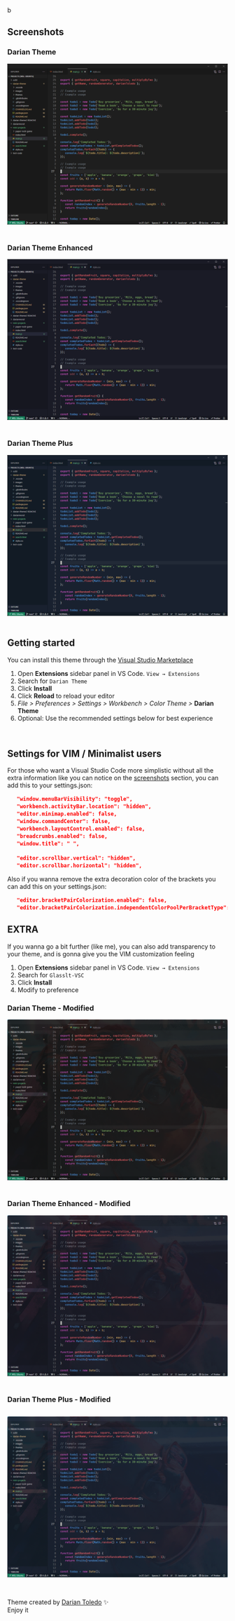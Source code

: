 b<!-- Cover image -->

## Screenshots

### Darian Theme

![Darian Theme](images/darian-theme.png)
&nbsp;

### Darian Theme Enhanced

![Darian Theme Enhanced](images/darian-theme-enhanced.png)
&nbsp;

### Darian Theme Plus

![Darian Theme Plus](images/darian-theme-plus.png)
&nbsp;

## Getting started

You can install this theme through the [Visual Studio Marketplace](https://marketplace.visualstudio.com/items?itemName=darianmorat.darian-theme)

1. Open **Extensions** sidebar panel in VS Code. `View → Extensions`
2. Search for `Darian Theme`
3. Click **Install**
4. Click **Reload** to reload your editor
5. _File > Preferences > Settings > Workbench > Color Theme >_ **Darian Theme**
6. Optional: Use the recommended settings below for best experience

&nbsp;

## Settings for VIM / Minimalist users

For those who want a Visual Studio Code more simplistic without all the extra information like you can notice on the <a href="#screenshots">screenshots</a> section, you can add this to your settings.json:

```json
   "window.menuBarVisibility": "toggle",
   "workbench.activityBar.location": "hidden",
   "editor.minimap.enabled": false,
   "window.commandCenter": false,
   "workbench.layoutControl.enabled": false,
   "breadcrumbs.enabled": false,
   "window.title": " ",

   "editor.scrollbar.vertical": "hidden",
   "editor.scrollbar.horizontal": "hidden",
```

Also if you wanna remove the extra decoration color of the brackets you can add this on your settings.json:

```json
   "editor.bracketPairColorization.enabled": false,
   "editor.bracketPairColorization.independentColorPoolPerBracketType": false,
```

## EXTRA

If you wanna go a bit further (like me), you can also add transparency to your theme, and is gonna give you the VIM customization feeling

1. Open **Extensions** sidebar panel in VS Code. `View → Extensions`
2. Search for `Glasslt-VSC`
3. Click **Install**
4. Modify to preference

### Darian Theme - Modified

![Darian Theme - Modify](images/darian-theme-modified.png)
&nbsp;

### Darian Theme Enhanced - Modified

![Darian Theme Enhanced - Modify](images/darian-theme-enhanced-modified.png)
&nbsp;

### Darian Theme Plus - Modified

![Darian Theme Plus - Modify](images/darian-theme-plus-modified.png)
&nbsp;
---

Theme created by <a href="https://github.com/darianmorat">Darian Toledo</a> ✨ <br />
Enjoy it
